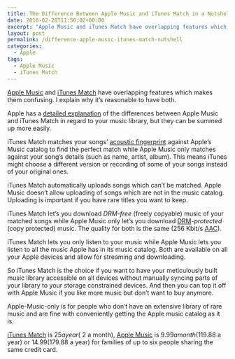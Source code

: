 ```yaml
---
title: The Difference Between Apple Music and iTunes Match in a Nutshell
date: 2016-02-28T11:56:02+00:00
excerpt: "Apple Music and iTunes Match have overlapping features which makes them confusing. I explain why it's reasonable to have both."
layout: post
permalink: /difference-apple-music-itunes-match-nutshell
categories:
  - Apple
tags:
  - Apple Music
  - iTunes Match
---
```

[Apple Music](https://www.apple.com/music/) and [iTunes Match](https://www.apple.com/itunes/itunes-match/) have overlapping features which makes them confusing. I explain why it’s reasonable to have both.

Apple has a [detailed explanation](https://support.apple.com/en-us/HT204962) of the differences between Apple Music and iTunes Match in regard to your music library, but they can be summed up more easily.

iTunes Match matches your songs’ [acoustic fingerprint](https://en.wikipedia.org/wiki/Acoustic_fingerprint) against Apple’s Music catalog to find the perfect match while Apple Music only matches against your song’s details (such as name, artist, album). This means iTunes might choose a different version or recording of some of your songs instead of your original ones.

iTunes Match automatically uploads songs which can’t be matched. Apple Music doesn’t allow uploading of songs which are not in the music catalog. Uploading is important if you have rare titles you want to keep.

iTunes Match let’s you download _DRM-free_ (freely copyable) music of your matched songs while Apple Music only let’s you download [DRM](https://en.wikipedia.org/wiki/Digital_rights_management)_-protected_ (copy protected) music. The quality for both is the same (256 Kbit/s [AAC](https://en.wikipedia.org/wiki/Advanced_Audio_Coding)).

iTunes Match lets you only listen to your music while Apple Music lets you listen to all the music Apple has in its music catalog. Both are available on all your Apple devices and allow for streaming and downloading.

So iTunes Match is the choice if you want to have your meticulously built music library accessible on all devices without manually syncing parts of your library to your storage constrained devices. And then you can top it off with Apple Music if you like more music but don’t want to buy anymore.

Apple-Music-only is for people who don’t have an extensive library of rare music and are fine with conveniently getting the Apple music catalog as it is.

[iTunes Match](https://www.apple.com/itunes/itunes-match/) is $25 a year (~$2 a month), [Apple Music](https://www.apple.com/music/) is $9.99 a month ($119.88 a year) or $14.99 ($179.88 a year) for families of up to six people sharing the same credit card.